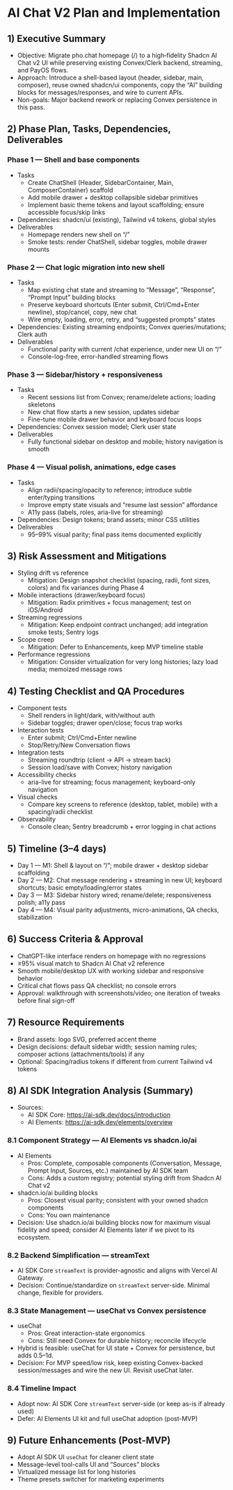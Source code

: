 # AI Chat V2 Plan and Implementation

## 1) Executive Summary
- Objective: Migrate pho.chat homepage (/) to a high‑fidelity Shadcn AI Chat v2 UI while preserving existing Convex/Clerk backend, streaming, and PayOS flows.
- Approach: Introduce a shell-based layout (header, sidebar, main, composer), reuse owned shadcn/ui components, copy the “AI” building blocks for messages/responses, and wire to current APIs.
- Non-goals: Major backend rework or replacing Convex persistence in this pass.

## 2) Phase Plan, Tasks, Dependencies, Deliverables

### Phase 1 — Shell and base components
- Tasks
  - Create ChatShell (Header, SidebarContainer, Main, ComposerContainer) scaffold
  - Add mobile drawer + desktop collapsible sidebar primitives
  - Implement basic theme tokens and layout scaffolding; ensure accessible focus/skip links
- Dependencies: shadcn/ui (existing), Tailwind v4 tokens, global styles
- Deliverables
  - Homepage renders new shell on “/”
  - Smoke tests: render ChatShell, sidebar toggles, mobile drawer mounts

### Phase 2 — Chat logic migration into new shell
- Tasks
  - Map existing chat state and streaming to “Message”, “Response”, “Prompt Input” building blocks
  - Preserve keyboard shortcuts (Enter submit, Ctrl/Cmd+Enter newline), stop/cancel, copy, new chat
  - Wire empty, loading, error, retry, and “suggested prompts” states
- Dependencies: Existing streaming endpoints; Convex queries/mutations; Clerk auth
- Deliverables
  - Functional parity with current /chat experience, under new UI on “/”
  - Console-log-free, error-handled streaming flows

### Phase 3 — Sidebar/history + responsiveness
- Tasks
  - Recent sessions list from Convex; rename/delete actions; loading skeletons
  - New chat flow starts a new session, updates sidebar
  - Fine-tune mobile drawer behavior and keyboard focus loops
- Dependencies: Convex session model; Clerk user state
- Deliverables
  - Fully functional sidebar on desktop and mobile; history navigation is smooth

### Phase 4 — Visual polish, animations, edge cases
- Tasks
  - Align radii/spacing/opacity to reference; introduce subtle enter/typing transitions
  - Improve empty state visuals and “resume last session” affordance
  - A11y pass (labels, roles, aria-live for streaming)
- Dependencies: Design tokens; brand assets; minor CSS utilities
- Deliverables
  - 95–99% visual parity; final pass items documented explicitly

## 3) Risk Assessment and Mitigations
- Styling drift vs reference
  - Mitigation: Design snapshot checklist (spacing, radii, font sizes, colors) and fix variances during Phase 4
- Mobile interactions (drawer/keyboard focus)
  - Mitigation: Radix primitives + focus management; test on iOS/Android
- Streaming regressions
  - Mitigation: Keep endpoint contract unchanged; add integration smoke tests; Sentry logs
- Scope creep
  - Mitigation: Defer to Enhancements, keep MVP timeline stable
- Performance regressions
  - Mitigation: Consider virtualization for very long histories; lazy load media; memoized message rows

## 4) Testing Checklist and QA Procedures
- Component tests
  - Shell renders in light/dark, with/without auth
  - Sidebar toggles; drawer open/close; focus trap works
- Interaction tests
  - Enter submit; Ctrl/Cmd+Enter newline
  - Stop/Retry/New Conversation flows
- Integration tests
  - Streaming roundtrip (client -> API -> stream back)
  - Session load/save with Convex; history navigation
- Accessibility checks
  - aria-live for streaming; focus management; keyboard-only navigation
- Visual checks
  - Compare key screens to reference (desktop, tablet, mobile) with a spacing/radii checklist
- Observability
  - Console clean; Sentry breadcrumb + error logging in chat actions

## 5) Timeline (3–4 days)
- Day 1 — M1: Shell & layout on “/”; mobile drawer + desktop sidebar scaffolding
- Day 2 — M2: Chat message rendering + streaming in new UI; keyboard shortcuts; basic empty/loading/error states
- Day 3 — M3: Sidebar history wired; rename/delete; responsiveness polish; a11y pass
- Day 4 — M4: Visual parity adjustments, micro-animations, QA checks, stabilization

## 6) Success Criteria & Approval
- ChatGPT-like interface renders on homepage with no regressions
- ≥95% visual match to Shadcn AI Chat v2 reference
- Smooth mobile/desktop UX with working sidebar and responsive behavior
- Critical chat flows pass QA checklist; no console errors
- Approval: walkthrough with screenshots/video; one iteration of tweaks before final sign-off

## 7) Resource Requirements
- Brand assets: logo SVG, preferred accent theme
- Design decisions: default sidebar width; session naming rules; composer actions (attachments/tools) if any
- Optional: Spacing/radius tokens if different from current Tailwind v4 tokens

## 8) AI SDK Integration Analysis (Summary)
- Sources:
  - AI SDK Core: https://ai-sdk.dev/docs/introduction
  - AI Elements: https://ai-sdk.dev/elements/overview

### 8.1 Component Strategy — AI Elements vs shadcn.io/ai
- AI Elements
  - Pros: Complete, composable components (Conversation, Message, Prompt Input, Sources, etc.) maintained by AI SDK team
  - Cons: Adds a custom registry; potential styling drift from Shadcn AI Chat v2
- shadcn.io/ai building blocks
  - Pros: Closest visual parity; consistent with your owned shadcn components
  - Cons: You own maintenance
- Decision: Use shadcn.io/ai building blocks now for maximum visual fidelity and speed; consider AI Elements later if we pivot to its ecosystem.

### 8.2 Backend Simplification — streamText
- AI SDK Core `streamText` is provider-agnostic and aligns with Vercel AI Gateway.
- Decision: Continue/standardize on `streamText` server-side. Minimal change, flexible for providers.

### 8.3 State Management — useChat vs Convex persistence
- useChat
  - Pros: Great interaction-state ergonomics
  - Cons: Still need Convex for durable history; reconcile lifecycle
- Hybrid is feasible: useChat for UI state + Convex for persistence, but adds 0.5–1d.
- Decision: For MVP speed/low risk, keep existing Convex-backed session/messages and wire the new UI. Revisit useChat later.

### 8.4 Timeline Impact
- Adopt now: AI SDK Core `streamText` server-side (or keep as-is if already used)
- Defer: AI Elements UI kit and full useChat adoption (post-MVP)

## 9) Future Enhancements (Post-MVP)
- Adopt AI SDK UI `useChat` for cleaner client state
- Message-level tool-calls UI and “Sources” blocks
- Virtualized message list for long histories
- Theme presets switcher for marketing experiments

